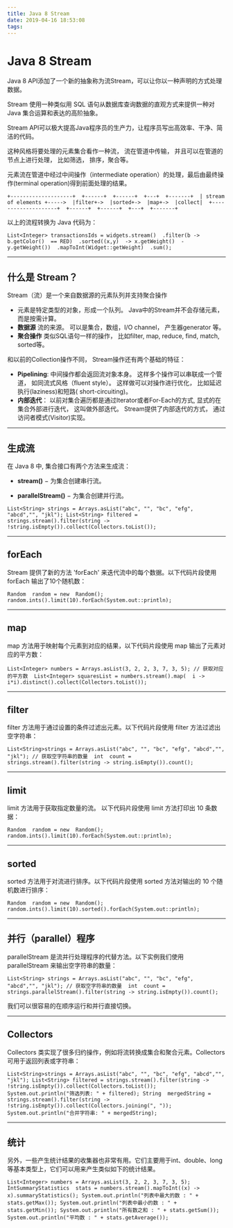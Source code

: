 ```yaml
---
title: Java 8 Stream
date: 2019-04-16 18:53:08
tags:
---
```

# Java 8 Stream

Java 8 API添加了一个新的抽象称为流Stream，可以让你以一种声明的方式处理数据。

Stream 使用一种类似用 SQL 语句从数据库查询数据的直观方式来提供一种对 Java 集合运算和表达的高阶抽象。

Stream API可以极大提高Java程序员的生产力，让程序员写出高效率、干净、简洁的代码。

这种风格将要处理的元素集合看作一种流， 流在管道中传输， 并且可以在管道的节点上进行处理， 比如筛选， 排序，聚合等。

元素流在管道中经过中间操作（intermediate operation）的处理，最后由最终操作(terminal operation)得到前面处理的结果。
```
+--------------------+  +------+  +------+  +---+  +-------+  | stream of elements +----->  |filter+->  |sorted+->  |map+->  |collect|  +--------------------+  +------+  +------+  +---+  +-------+
```

以上的流程转换为 Java 代码为：

```
List<Integer> transactionsIds = widgets.stream()  .filter(b -> b.getColor()  == RED)  .sorted((x,y)  -> x.getWeight()  - y.getWeight())  .mapToInt(Widget::getWeight)  .sum();
```

* * *

## 什么是 Stream？

Stream（流）是一个来自数据源的元素队列并支持聚合操作

*   元素是特定类型的对象，形成一个队列。 Java中的Stream并不会存储元素，而是按需计算。
*   **数据源** 流的来源。 可以是集合，数组，I/O channel， 产生器generator 等。
*   **聚合操作** 类似SQL语句一样的操作， 比如filter, map, reduce, find, match, sorted等。

和以前的Collection操作不同， Stream操作还有两个基础的特征：

*   **Pipelining**: 中间操作都会返回流对象本身。 这样多个操作可以串联成一个管道， 如同流式风格（fluent style）。 这样做可以对操作进行优化， 比如延迟执行(laziness)和短路( short-circuiting)。
*   **内部迭代**： 以前对集合遍历都是通过Iterator或者For-Each的方式, 显式的在集合外部进行迭代， 这叫做外部迭代。 Stream提供了内部迭代的方式， 通过访问者模式(Visitor)实现。

* * *

## 生成流

在 Java 8 中, 集合接口有两个方法来生成流：

*   **stream()** − 为集合创建串行流。

*   **parallelStream()** − 为集合创建并行流。
```
List<String> strings = Arrays.asList("abc", "", "bc", "efg", "abcd","", "jkl"); List<String> filtered = strings.stream().filter(string -> !string.isEmpty()).collect(Collectors.toList());
```

* * *

## forEach

Stream 提供了新的方法 'forEach' 来迭代流中的每个数据。以下代码片段使用 forEach 输出了10个随机数：
```
Random  random = new  Random(); random.ints().limit(10).forEach(System.out::println);
```

* * *

## map

map 方法用于映射每个元素到对应的结果，以下代码片段使用 map 输出了元素对应的平方数：
```
List<Integer> numbers = Arrays.asList(3, 2, 2, 3, 7, 3, 5); // 获取对应的平方数  List<Integer> squaresList = numbers.stream().map(  i -> i*i).distinct().collect(Collectors.toList());
```

* * *

## filter

filter 方法用于通过设置的条件过滤出元素。以下代码片段使用 filter 方法过滤出空字符串：
```
List<String>strings = Arrays.asList("abc", "", "bc", "efg", "abcd","", "jkl"); // 获取空字符串的数量  int  count = strings.stream().filter(string -> string.isEmpty()).count();
```

* * *

## limit

limit 方法用于获取指定数量的流。 以下代码片段使用 limit 方法打印出 10 条数据：
```
Random  random = new  Random(); random.ints().limit(10).forEach(System.out::println);
```

* * *

## sorted

sorted 方法用于对流进行排序。以下代码片段使用 sorted 方法对输出的 10 个随机数进行排序：
```
Random  random = new  Random(); random.ints().limit(10).sorted().forEach(System.out::println);
```

* * *

## 并行（parallel）程序

parallelStream 是流并行处理程序的代替方法。以下实例我们使用 parallelStream 来输出空字符串的数量：
```
List<String> strings = Arrays.asList("abc", "", "bc", "efg", "abcd","", "jkl"); // 获取空字符串的数量  int  count = strings.parallelStream().filter(string -> string.isEmpty()).count();
```

我们可以很容易的在顺序运行和并行直接切换。

* * *

## Collectors

Collectors 类实现了很多归约操作，例如将流转换成集合和聚合元素。Collectors 可用于返回列表或字符串：
```
List<String>strings = Arrays.asList("abc", "", "bc", "efg", "abcd","", "jkl"); List<String> filtered = strings.stream().filter(string -> !string.isEmpty()).collect(Collectors.toList()); System.out.println("筛选列表: " + filtered); String  mergedString = strings.stream().filter(string -> !string.isEmpty()).collect(Collectors.joining(", ")); System.out.println("合并字符串: " + mergedString);
```

* * *

## 统计

另外，一些产生统计结果的收集器也非常有用。它们主要用于int、double、long等基本类型上，它们可以用来产生类似如下的统计结果。
```
List<Integer> numbers = Arrays.asList(3, 2, 2, 3, 7, 3, 5); IntSummaryStatistics  stats = numbers.stream().mapToInt((x) -> x).summaryStatistics(); System.out.println("列表中最大的数 : " + stats.getMax()); System.out.println("列表中最小的数 : " + stats.getMin()); System.out.println("所有数之和 : " + stats.getSum()); System.out.println("平均数 : " + stats.getAverage());
```
